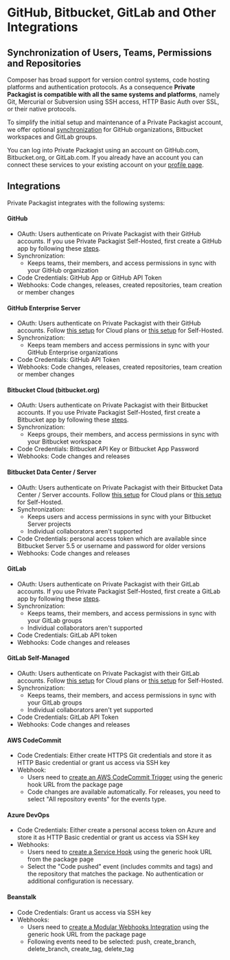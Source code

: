 # GitHub, Bitbucket, GitLab and Other Integrations
## Synchronization of Users, Teams, Permissions and Repositories

Composer has broad support for version control systems, code hosting platforms and authentication protocols. As a consequence **Private Packagist is compatible with all the same systems and platforms**, namely Git, Mercurial or Subversion using SSH access, HTTP Basic Auth over SSL, or their native protocols.

To simplify the initial setup and maintenance of a Private Packagist account, we offer optional [synchronization](../docs/synchronizations-faq.md) for GitHub organizations, Bitbucket workspaces and GitLab groups.

You can log into Private Packagist using an account on GitHub.com, Bitbucket.org, or GitLab.com. If you already have an account you can connect these services to your existing account on your [profile page](https://packagist.com/profile).

## Integrations

Private Packagist integrates with the following systems:

#### GitHub
* OAuth: Users authenticate on Private Packagist with their GitHub accounts. If you use Private Packagist Self-Hosted, first create a GitHub app by following these [steps](../docs/self-hosted/github-integration-setup.md). 
* Synchronization:
    * Keeps teams, their members, and access permissions in sync with your GitHub organization
* Code Credentials: GitHub App or GitHub API Token
* Webhooks: Code changes, releases, created repositories, team creation or member changes

#### GitHub Enterprise Server
* OAuth: Users authenticate on Private Packagist with their GitHub accounts. Follow [this setup](../docs/cloud/github-integration-setup.md) for Cloud plans or [this setup](../docs/self-hosted/github-integration-setup.md) for Self-Hosted.
* Synchronization:
    * Keeps team members and access permissions in sync with your GitHub Enterprise organizations
* Code Credentials: GitHub API Token
* Webhooks: Code changes, releases, created repositories, team creation or member changes

#### Bitbucket Cloud (bitbucket.org)
* OAuth: Users authenticate on Private Packagist with their Bitbucket accounts. If you use Private Packagist Self-Hosted, first create a Bitbucket app by following these [steps](../docs/self-hosted/bitbucket-integration-setup.md).
* Synchronization:
    * Keeps groups, their members, and access permissions in sync with your Bitbucket workspace
* Code Credentials: Bitbucket API Key or Bitbucket App Password
* Webhooks: Code changes and releases

#### Bitbucket Data Center / Server

* OAuth: Users authenticate on Private Packagist with their Bitbucket Data Center / Server accounts. Follow [this setup](../docs/cloud/bitbucket-server-integration-setup.md) for Cloud plans or [this setup](../docs/self-hosted/bitbucket-server-integration-setup.md) for Self-Hosted.
* Synchronization:
    * Keeps users and access permissions in sync with your Bitbucket Server projects
    * Individual collaborators aren't supported
* Code Credentials: personal access token which are available since Bitbucket Server 5.5 or username and password for older versions
* Webhooks: Code changes and releases

#### GitLab
* OAuth: Users authenticate on Private Packagist with their GitLab accounts. If you use Private Packagist Self-Hosted, first create a GitLab app by following these [steps](../docs/self-hosted/gitlab-integration-setup.md).
* Synchronization:
    * Keeps teams, their members, and access permissions in sync with your GitLab groups
    * Individual collaborators aren't supported
* Code Credentials: GitLab API token
* Webhooks: Code changes and releases

#### GitLab Self-Managed
* OAuth: Users authenticate on Private Packagist with their GitLab accounts. Follow [this setup](../docs/cloud/gitlab-integration-setup.md) for Cloud plans or [this setup](../docs/self-hosted/gitlab-integration-setup.md) for Self-Hosted.
* Synchronization:
    * Keeps teams, their members, and access permissions in sync with your GitLab groups
    * Individual collaborators aren't yet supported
* Code Credentials: GitLab API Token
* Webhooks: Code changes and releases

#### AWS CodeCommit
* Code Credentials: Either create HTTPS Git credentials and store it as HTTP Basic credential or grant us access via SSH key
* Webhook:
    * Users need to [create an AWS CodeCommit Trigger](https://docs.aws.amazon.com/codecommit/latest/userguide/how-to-notify-sns.html) using the generic hook URL from the package page
    * Code changes are available automatically. For releases, you need to select "All repository events" for the events type.

#### Azure DevOps
* Code Credentials: Either create a personal access token on Azure and store it as HTTP Basic credential or grant us access via SSH key
* Webhooks:
    * Users need to [create a Service Hook](https://docs.microsoft.com/en-us/azure/devops/service-hooks/services/webhooks?view=azure-devops) using the generic hook URL from the package page
    * Select the "Code pushed" event (includes commits and tags) and the repository that matches the package. No authentication or additional configuration is necessary.

#### Beanstalk 
* Code Credentials: Grant us access via SSH key
* Webhooks:
  * Users need to [create a Modular Webhooks Integration](https://support.beanstalkapp.com/article/56-modular-webhooks-integration) using the generic hook URL from the package page
  * Following events need to be selected: push, create_branch, delete_branch, create_tag, delete_tag
  


